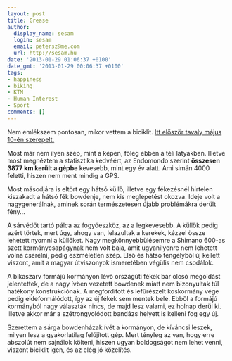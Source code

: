 ```yaml
---
layout: post
title: Grease
author:
  display_name: sesam
  login: sesam
  email: petersz@me.com
  url: http://sesam.hu
date: '2013-01-29 01:06:37 +0100'
date_gmt: '2013-01-29 00:06:37 +0100'
tags:
- happiness
- biking
- KTM
- Human Interest
- Sport
comments: []
---
```


Nem emlékszem pontosan, mikor vettem a biciklit. [Itt először tavaly május 10-én szerepelt.](http://sesam.hu/2012/05/10/kedvenc-mindenem-a-biciklim)

Most már nem ilyen szép, mint a képen, főleg ebben a téli latyakban. Illetve most megnéztem a statisztika kedvéért, az Endomondo szerint **összesen 3877 km került a gépbe** kevesebb, mint egy év alatt. Ami simán 4000 feletti, hiszen nem ment mindig a GPS.

Most másodjára is eltört egy hátsó küllő, illetve egy fékezésnél hirtelen kiszakadt a hátsó fék bowdenje, nem kis meglepetést okozva. Ideje volt a nagygenerálnak, aminek során természetesen újabb problémákra derült fény...

A sárvédőt tartó pálca az fogyóeszköz, az a legkevesebb. A küllők pedig azért törtek, mert úgy, ahogy van, lelazultak a kerekek, kézzel össze lehetett nyomni a küllőket. Nagy megkönnyebbülésemre a Shimano 600-as szett kormánycsapágynak nem volt baja, amit ugyanilyenre nem lehetett volna cserélni, pedig eszméletlen szép. Első és hátsó tengelyből új kellett viszont, amit a magyar útviszonyok ismeretében végülis nem csodálok.

A bikaszarv formájú kormányon lévő országúti fékek bár olcsó megoldást jelentettek, de a nagy ívben vezetett bowdenek miatt nem bizonyultak túl hatékony konstrukciónak. A megfordított és lefűrészelt koskormány vége pedig eldeformálódott, így az új fékek sem mentek bele. Ebből a formájú kormányból nagy választák nincs, de majd lesz valami, ez holnap derül ki. Illetve akkor már a szétrongyolódott bandázs helyett is kelleni fog egy új.

Szerettem a sárga bowdenházak ívét a kormányon, de kíváncsi leszek, milyen lesz a gyakorlatilag felújított gép. Mert tényleg az van, hogy erre abszolút nem sajnálok költeni, hiszen ugyan boldogságot nem lehet venni, viszont biciklit igen, és az elég jó közelítés.
